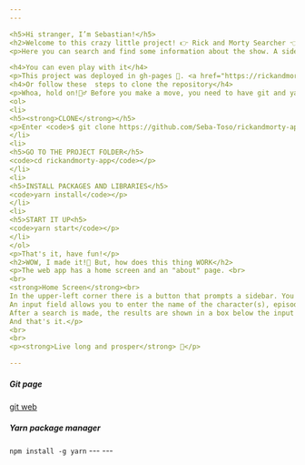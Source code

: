 ```yaml
---
---

<h5>Hi stranger, I’m Sebastian!</h5>
<h2>Welcome to this crazy little project! 👉 Rick and Morty Searcher 👈</h2>
<p>Here you can search and find some information about the show. A sidebar will be displayed if you click or tap the button in the upper-left corner, you can activate one of the three filters provided, which will allow you to search by character name, location, or episode. All the relevant information can be obtained by entering the name in the input field depending on the active filter.</p>

<h4>You can even play with it</h4>
<p>This project was deployed in gh-pages 🙌. <a href="https://rickandmortydatafinder.netlify.app/" title="https://rickandmortydatafinder.netlify.app/">Here</a></p>
<h4>Or follow these  steps to clone the repository</h4>
<p>Whoa, hold on!👮‍♂️ Before you make a move, you need to have git and yarn package manager installed on your PC.<em>(You may find the links at the bottom)</em>
<ol>
<li>
<h5><strong>CLONE</strong></h5>
<p>Enter <code>$ git clone https://github.com/Seba-Toso/rickandmorty-app.git</code> in your <code>command shell </code>and then press ENTER.</p>
</li>
<li>
<h5>GO TO THE PROJECT FOLDER</h5>
<code>cd rickandmorty-app</code></p>
</li>
<li>
<h5>INSTALL PACKAGES AND LIBRARIES</h5>
<code>yarn install</code></p>
</li>
<li>
<h5>START IT UP<h5>
<code>yarn start</code></p>
</li>
</ol>
<p>That's it, have fun!</p>
<h2>WOW, I made it!🤯 But, how does this thing WORK</h2>
<p>The web app has a home screen and an "about" page. <br>
<br>
<strong>Home Screen</strong><br>
In the upper-left corner there is a button that prompts a sidebar. You may apply a filter from this sidebar for your searches and then go to the "about" page.<br>
An input field allows you to enter the name of the character(s), episode(s) or dimension(s) that you wish to find. Next to this field, there is a "start search" button and a "clear all" button that will revert everything back to square one.<br>
After a search is made, the results are shown in a box below the input field and they are displayed in cards. Those cards are clickables and will show you more detailed information!.<br>
And that's it.</p>
<br>
<br>
<p><strong>Live long and prosper</strong> 🖖</p>

---
```

<h5>Git page</h5>
<a href="https://git-scm.com/downloads" title="https://git-scm.com/downloads">git web</a> 
<h5>Yarn package manager</h5>
<code>npm install -g yarn</code>
---
---
